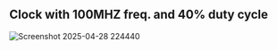 ## Clock with 100MHZ freq. and 40% duty cycle

![Screenshot 2025-04-28 224440](https://github.com/user-attachments/assets/f664919b-1282-4b03-97d1-242a50001e28)
